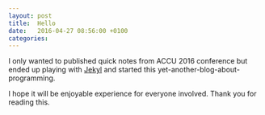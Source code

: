 ```yaml
---
layout: post
title:  Hello
date:   2016-04-27 08:56:00 +0100
categories:
---
```


I only wanted to published quick notes from ACCU 2016 conference
but ended up playing with [Jekyl](http://jekyllrb.com/) and started
this yet-another-blog-about-programming.

I hope it will be enjoyable experience for everyone involved. Thank you for reading this.